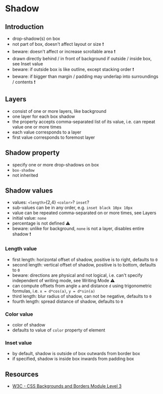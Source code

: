 # Shadow



## Introduction

- drop-shadow(s) on box
- not part of box, doesn't affect layout or size ❗️
- beware: doesn't affect or increase scrollable area ❗️
- drawn directly behind / in front of background if outside / inside box, see Inset value
- beware: if outside box is like outline, except stacking order ❗️
- beware: if bigger than margin / padding may underlap into surroundings / contents ❗️



## Layers

- consist of one or more layers, like background
- one layer for each box shadow
- the property accepts comma-separated list of its value, i.e. can repeat value one or more times
- each value corresponds to a layer
- first value corresponds to foremost layer



## Shadow property

- specify one or more drop-shadows on box
- `box-shadow`
- not inherited



## Shadow values

- values: `<length>`{2,4} `<color>`? `inset`?
- sub-values can be in any order, e.g. `inset black 10px 10px`
- value can be repeated comma-separated on or more times, see Layers
- initial value: `none`
- percentage is not defined ⚠️
- beware: unlike for background, `none` is not a layer, disables entire shadow ❗️

### Length value

- first length: horizontal offset of shadow, positive is to right, defaults to `0`
- second length: vertical offset of shadow, positive is to bottom, defaults to `0`
- beware: directions are physical and not logical, i.e. can't specify independent of writing mode, see Writing Mode ⚠️
- can compute offsets from angle `a` and distance `d` using trigonometric formulas, i.e. `x = d*cos(a)`, `y = d*sin(a)`
- third length: blur radius of shadow, can not be negative, defaults to `0`
- fourth length: spread distance of shadow, defaults to `0`

### Color value

- color of shadow
- defaults to value of `color` property of element

### Inset value

- by default, shadow is outside of box outwards from border box
- if specified, shadow is inside box inwards from padding box



## Resources

- [W3C - CSS Backgrounds and Borders Module Level 3](https://www.w3.org/TR/css-backgrounds-3/)